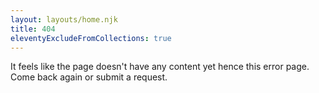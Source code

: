 ```yaml
---
layout: layouts/home.njk
title: 404
eleventyExcludeFromCollections: true
---
```



It feels like the page doesn't have any content yet hence this error page. Come back again or submit a request.